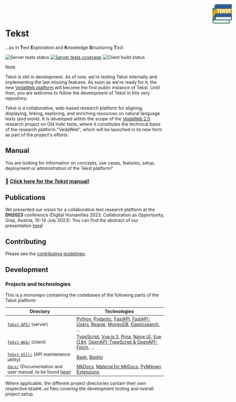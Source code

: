 # Tekst <!-- omit in toc -->

<img width="64" height="64" align="right" style="position: absolute;  top: 0; right: 0; padding: 12px; z-index: 9" src="docs/content/assets/logo.png" alt="Tekst logo"/>

...as in **T**ext **E**xploration and **K**nowledge **S**tructuring **T**ool

![Server tests status](https://img.shields.io/github/actions/workflow/status/VedaWebProject/Tekst/server-tests.yml?label=server%20tests)
[![Server tests coverage](https://img.shields.io/coverallsCoverage/github/VedaWebProject/Tekst?branch=main&label=server%20tests%20coverage)](https://coveralls.io/github/VedaWebProject/Tekst?branch=main)
![Client build status](https://img.shields.io/github/actions/workflow/status/VedaWebProject/Tekst/client-build.yml?label=client%20checks)

> [!NOTE]
> Tekst is still in development. As of now, we're testing Tekst internally and implementing the last missing features. As soon as we're ready for it, the new [VedaWeb platform](https://vedaweb.uni-koeln.de) will become the first public instance of Tekst. Until then, you are welcome to follow the development of Tekst in this very repository.

Tekst is a collaborative, web-based research platform for aligning, displaying, linking, exploring, and enriching resources on natural language texts (and more). It is developed within the scope of the [VedaWeb 2.0](https://vedaweb.uni-koeln.de/) research project on Old Indic texts, where it constitutes the technical basis of the research platform "VedaWeb", which will be launched in its new form as part of the project's efforts.

## Manual

You are looking for information on concepts, use cases, features, setup, deployment or administration of the Tekst platform?

<!-- I know this is a sin – and it hurts me, too. But I need the bigger font on this. -->

### 📖 [Click here for the _Tekst_ manual!](https://vedawebproject.github.io/Tekst)

## Publications

We presented our vision for a collaborative text research platform at the **DH2023** conference (Digital Humanities 2023. Collaboration as Opportunity, Graz, Austria, 10-14 July 2023). You can find the abstract of our presentation [here](https://doi.org/10.5281/zenodo.8107794)!

## Contributing

Please see the [contributing guidelines](CONTRIBUTING.md).

## Development

### Projects and technologies

This is a monorepo containing the codebases of the following parts of the Tekst platform:

| Directory | Technologies |
| --- | --- |
| [`Tekst-API/`](Tekst-API) (server) | [Python](https://github.com/python/cpython), [Pydantic](https://github.com/pydantic/pydantic), [FastAPI](https://github.com/tiangolo/fastapi), [FastAPI-Users](https://github.com/fastapi-users/fastapi-users), [Beanie](https://github.com/BeanieODM/beanie), [MongoDB](https://github.com/mongodb/mongo), [Elasticsearch](https://github.com/elastic/elasticsearch), ... |
| [`Tekst-Web/`](Tekst-Web) (client) | [TypeScript](https://github.com/microsoft/TypeScript), [Vue.js 3](https://github.com/vuejs/core), [Pinia](https://github.com/vuejs/pinia), [Naive UI](https://github.com/tusen-ai/naive-ui), [Vue I18n](https://github.com/intlify/vue-i18n), [OpenAPI-TypeScript & OpenAPI-Fetch](https://github.com/openapi-ts/openapi-typescript), ... |
| [`Tekst-Util/`](Tekst-Util) (API maintenance utility) | [Bash](https://www.gnu.org/software/bash/), [Bashly](https://github.com/DannyBen/bashly) |
| [`docs/`](docs) (Documentation and user manual, to be found [here](https://vedawebproject.github.io/Tekst)) | [MkDocs](https://github.com/mkdocs/mkdocs), [Material for MkDocs](https://github.com/squidfunk/mkdocs-material), [PyMdown Extensions](https://github.com/facelessuser/pymdown-extensions) |

Where applicable, the different project directories contain their own respective `README.md` files covering the development tooling and overall project setup.
